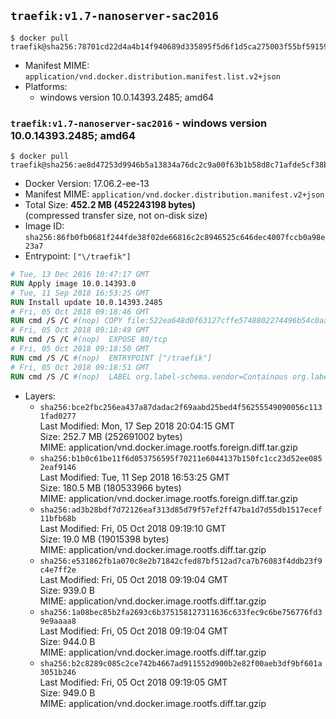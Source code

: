## `traefik:v1.7-nanoserver-sac2016`

```console
$ docker pull traefik@sha256:78701cd22d4a4b14f940689d335895f5d6f1d5ca275003f55bf59159b23a80eb
```

-	Manifest MIME: `application/vnd.docker.distribution.manifest.list.v2+json`
-	Platforms:
	-	windows version 10.0.14393.2485; amd64

### `traefik:v1.7-nanoserver-sac2016` - windows version 10.0.14393.2485; amd64

```console
$ docker pull traefik@sha256:ae8d47253d9946b5a13834a76dc2c9a00f63b1b58d8c71afde5cf38b5e2110d0
```

-	Docker Version: 17.06.2-ee-13
-	Manifest MIME: `application/vnd.docker.distribution.manifest.v2+json`
-	Total Size: **452.2 MB (452243198 bytes)**  
	(compressed transfer size, not on-disk size)
-	Image ID: `sha256:86fb0fb0681f244fde38f02de66816c2c8946525c646dec4007fccb0a98e23a7`
-	Entrypoint: `["\/traefik"]`

```dockerfile
# Tue, 13 Dec 2016 10:47:17 GMT
RUN Apply image 10.0.14393.0
# Tue, 11 Sep 2018 16:53:25 GMT
RUN Install update 10.0.14393.2485
# Fri, 05 Oct 2018 09:18:46 GMT
RUN cmd /S /C #(nop) COPY file:522ea648d0f63127cffe5748802274496b54c0aababd7481b6e088cc8d917df3 in \traefik.exe 
# Fri, 05 Oct 2018 09:18:49 GMT
RUN cmd /S /C #(nop)  EXPOSE 80/tcp
# Fri, 05 Oct 2018 09:18:50 GMT
RUN cmd /S /C #(nop)  ENTRYPOINT ["/traefik"]
# Fri, 05 Oct 2018 09:18:51 GMT
RUN cmd /S /C #(nop)  LABEL org.label-schema.vendor=Containous org.label-schema.url=https://traefik.io org.label-schema.name=Traefik org.label-schema.description=A modern reverse-proxy org.label-schema.version=v1.7.2 org.label-schema.docker.schema-version=1.0
```

-	Layers:
	-	`sha256:bce2fbc256ea437a87dadac2f69aabd25bed4f56255549090056c1131fad0277`  
		Last Modified: Mon, 17 Sep 2018 20:04:15 GMT  
		Size: 252.7 MB (252691002 bytes)  
		MIME: application/vnd.docker.image.rootfs.foreign.diff.tar.gzip
	-	`sha256:b1b0c61be11f6d053756595f70211e6044137b150fc1cc23d52ee0852eaf9146`  
		Last Modified: Tue, 11 Sep 2018 16:53:25 GMT  
		Size: 180.5 MB (180533966 bytes)  
		MIME: application/vnd.docker.image.rootfs.foreign.diff.tar.gzip
	-	`sha256:ad3b28bdf7d72126eaf313d85d79f57ef2ff47ba1d7d55db1517ecef11bfb68b`  
		Last Modified: Fri, 05 Oct 2018 09:19:10 GMT  
		Size: 19.0 MB (19015398 bytes)  
		MIME: application/vnd.docker.image.rootfs.diff.tar.gzip
	-	`sha256:e531862fb1a070c8e2b71842cfed87bf512ad7ca7b76083f4ddb23f9c4e7ff2e`  
		Last Modified: Fri, 05 Oct 2018 09:19:04 GMT  
		Size: 939.0 B  
		MIME: application/vnd.docker.image.rootfs.diff.tar.gzip
	-	`sha256:1a08bec85b2fa2693c6b375158127311636c633fec9c6be756776fd39e9aaaa8`  
		Last Modified: Fri, 05 Oct 2018 09:19:04 GMT  
		Size: 944.0 B  
		MIME: application/vnd.docker.image.rootfs.diff.tar.gzip
	-	`sha256:b2c8289c085c2ce742b4667ad911552d900b2e82f00aeb3df9bf601a3051b246`  
		Last Modified: Fri, 05 Oct 2018 09:19:05 GMT  
		Size: 949.0 B  
		MIME: application/vnd.docker.image.rootfs.diff.tar.gzip
